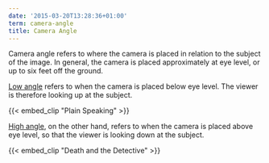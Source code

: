```yaml
---
date: '2015-03-20T13:28:36+01:00'
term: camera-angle
title: Camera Angle
---
```


Camera angle refers to where the camera is placed in relation to the
subject of the image. In general, the camera is placed approximately
at eye level, or up to six feet off the ground.

<!--more-->

[Low angle](../lowangle-shot/) refers to when the camera is placed
below eye level. The viewer is therefore looking up at the subject.

{{< embed_clip "Plain Speaking" >}}

[High angle](../highangle-shot/), on the other hand, refers to when
the camera is placed above eye level, so that the viewer is looking
down at the subject.

{{< embed_clip "Death and the Detective" >}}